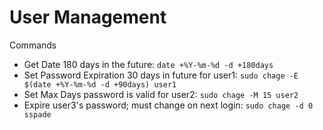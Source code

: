 # User Management

Commands
- Get Date 180 days in the future: `date +%Y-%m-%d -d +180days`
- Set Password Expiration 30 days in future for user1: `sudo chage -E $(date +%Y-%m-%d -d +90days) user1`
- Set Max Days password is valid for user2: `sudo chage -M 15 user2`
- Expire user3's password; must change on next login: `sudo chage -d 0 sspade`
